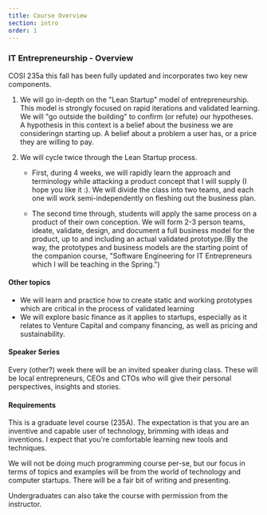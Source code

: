 ```yaml
---
title: Course Overview
section: intro
order: 1
---
```

### IT Entrepreneurship - Overview

COSI 235a this fall has been fully updated and incorporates two key new components. 

1. We will go in-depth on the "Lean Startup" model of entrepreneurship. This model is strongly focused on rapid iterations and validated learning. We will "go outside the building" to confirm (or refute) our hypotheses. A hypothesis in this context is a belief about the business we are consideringn starting up. A belief about a problem a user has, or a price they are willing to pay.

1. We will cycle twice through the Lean Startup process. 

	* First, during 4 weeks, we will rapidly learn the approach and terminology while attacking a product concept that I will supply (I hope you like it :). We will divide the class into two teams, and each one will work semi-independently on fleshing out the business plan. 

	* The second time through, students will apply the same process on a product of their own conception. We will form 2-3 person teams, ideate, validate, design, and document a full business model for the product, up to and including an actual validated prototype.(By the way, the prototypes and business models are the starting point of the companion course, "Software Engineering for IT Entrepreneurs which I will be teaching in the Spring.")

#### Other topics

* We will learn and practice how to create static and working prototypes which are critical in the process of validated learning
* We will explore basic finance as it applies to startups, especially as it relates to Venture Capital and company financing, as well as pricing and sustainability.

#### Speaker Series

Every (other?) week there will be an invited speaker during class. These will be local entrepreneurs, CEOs and CTOs who will give their personal perspectives, insights and stories.

#### Requirements

This is a graduate level course (235A). The expectation is that you are an inventive and capable user of technology, brimming with ideas and inventions. I expect that you're comfortable learning new tools and techniques. 

We will not be doing much programming course per-se, but our focus in terms of topics and examples will be from the world of technology and computer startups. There will be a fair bit of writing and presenting.

Undergraduates can also take the course with permission from the instructor.



